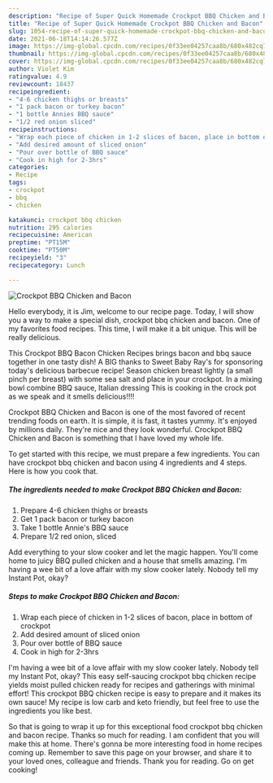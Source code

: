 ```yaml
---
description: "Recipe of Super Quick Homemade Crockpot BBQ Chicken and Bacon"
title: "Recipe of Super Quick Homemade Crockpot BBQ Chicken and Bacon"
slug: 1054-recipe-of-super-quick-homemade-crockpot-bbq-chicken-and-bacon
date: 2021-06-18T14:14:26.577Z
image: https://img-global.cpcdn.com/recipes/0f33ee04257caa8b/680x482cq70/crockpot-bbq-chicken-and-bacon-recipe-main-photo.jpg
thumbnail: https://img-global.cpcdn.com/recipes/0f33ee04257caa8b/680x482cq70/crockpot-bbq-chicken-and-bacon-recipe-main-photo.jpg
cover: https://img-global.cpcdn.com/recipes/0f33ee04257caa8b/680x482cq70/crockpot-bbq-chicken-and-bacon-recipe-main-photo.jpg
author: Violet Kim
ratingvalue: 4.9
reviewcount: 18437
recipeingredient:
- "4-6 chicken thighs or breasts"
- "1 pack bacon or turkey bacon"
- "1 bottle Annies BBQ sauce"
- "1/2 red onion sliced"
recipeinstructions:
- "Wrap each piece of chicken in 1-2 slices of bacon, place in bottom of crockpot"
- "Add desired amount of sliced onion"
- "Pour over bottle of BBQ sauce"
- "Cook in high for 2-3hrs"
categories:
- Recipe
tags:
- crockpot
- bbq
- chicken

katakunci: crockpot bbq chicken 
nutrition: 295 calories
recipecuisine: American
preptime: "PT15M"
cooktime: "PT50M"
recipeyield: "3"
recipecategory: Lunch

---
```



![Crockpot BBQ Chicken and Bacon](https://img-global.cpcdn.com/recipes/0f33ee04257caa8b/680x482cq70/crockpot-bbq-chicken-and-bacon-recipe-main-photo.jpg)

Hello everybody, it is Jim, welcome to our recipe page. Today, I will show you a way to make a special dish, crockpot bbq chicken and bacon. One of my favorites food recipes. This time, I will make it a bit unique. This will be really delicious.

This Crockpot BBQ Bacon Chicken Recipes brings bacon and bbq sauce together in one tasty dish! A BIG thanks to Sweet Baby Ray&#39;s for sponsoring today&#39;s delicious barbecue recipe! Season chicken breast lightly (a small pinch per breast) with some sea salt and place in your crockpot. In a mixing bowl combine BBQ sauce, Italian dressing This is cooking in the crock pot as we speak and it smells delicious!!!!

Crockpot BBQ Chicken and Bacon is one of the most favored of recent trending foods on earth. It is simple, it is fast, it tastes yummy. It's enjoyed by millions daily. They're nice and they look wonderful. Crockpot BBQ Chicken and Bacon is something that I have loved my whole life.


To get started with this recipe, we must prepare a few ingredients. You can have crockpot bbq chicken and bacon using 4 ingredients and 4 steps. Here is how you cook that.

<!--inarticleads1-->

##### The ingredients needed to make Crockpot BBQ Chicken and Bacon:

1. Prepare 4-6 chicken thighs or breasts
1. Get 1 pack bacon or turkey bacon
1. Take 1 bottle Annie&#39;s BBQ sauce
1. Prepare 1/2 red onion, sliced


Add everything to your slow cooker and let the magic happen. You&#39;ll come home to juicy BBQ pulled chicken and a house that smells amazing. I&#39;m having a wee bit of a love affair with my slow cooker lately. Nobody tell my Instant Pot, okay? 

<!--inarticleads2-->

##### Steps to make Crockpot BBQ Chicken and Bacon:

1. Wrap each piece of chicken in 1-2 slices of bacon, place in bottom of crockpot
1. Add desired amount of sliced onion
1. Pour over bottle of BBQ sauce
1. Cook in high for 2-3hrs


I&#39;m having a wee bit of a love affair with my slow cooker lately. Nobody tell my Instant Pot, okay? This easy self-saucing crockpot bbq chicken recipe yields moist pulled chicken ready for recipes and gatherings with minimal effort! This crockpot BBQ chicken recipe is easy to prepare and it makes its own sauce! My recipe is low carb and keto friendly, but feel free to use the ingredients you like best. 

So that is going to wrap it up for this exceptional food crockpot bbq chicken and bacon recipe. Thanks so much for reading. I am confident that you will make this at home. There's gonna be more interesting food in home recipes coming up. Remember to save this page on your browser, and share it to your loved ones, colleague and friends. Thank you for reading. Go on get cooking!
